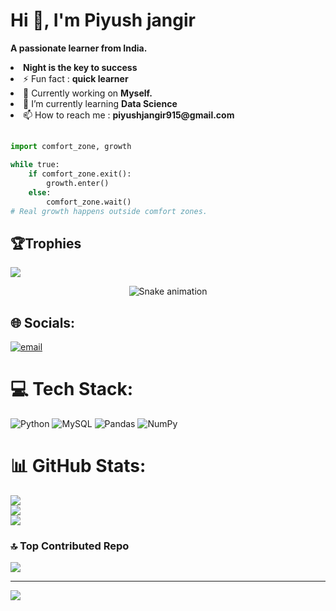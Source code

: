 #  Hi 👋, I'm Piyush jangir
**A passionate learner from India.**
<li><b>Night is the key to success </b></li>
<li>⚡ Fun fact : <b>quick learner</b></li>
<li>🔭 Currently working on <b>Myself. </b></li>
<li>🌱 I’m currently learning <b>Data Science</b></li>
<li>📫 How to reach me : <b>piyushjangir915@gmail.com</b></li>
<h3 align="center"> </h3>
<h2 align="center">  </h2>

```Python linenos
import comfort_zone, growth

while true:
    if comfort_zone.exit():
        growth.enter()
    else:
        comfort_zone.wait()
# Real growth happens outside comfort zones.

```
## 🏆Trophies
![](https://github-profile-trophy.vercel.app/?username=P-J26&theme=radical&no-frame=false&no-bg=true&margin-w=4)
<!-- Snake Game Repo View -->

<div align="center">
  <img src="https://profile-readme-generator.com/assets/snake.svg" alt="Snake animation" />
</div>

## 🌐 Socials:
[![email](https://img.shields.io/badge/Email-D14836?logo=gmail&logoColor=white)](mailto:piyushjangir915@gmail.com) 

# 💻 Tech Stack:
![Python](https://img.shields.io/badge/python-3670A0?style=for-the-badge&logo=python&logoColor=ffdd54) ![MySQL](https://img.shields.io/badge/mysql-4479A1.svg?style=for-the-badge&logo=mysql&logoColor=white) ![Pandas](https://img.shields.io/badge/pandas-%23150458.svg?style=for-the-badge&logo=pandas&logoColor=white) ![NumPy](https://img.shields.io/badge/numpy-%23013243.svg?style=for-the-badge&logo=numpy&logoColor=white)
# 📊 GitHub Stats:
![](https://github-readme-stats.vercel.app/api?username=P-J26&theme=synthwave&hide_border=false&include_all_commits=true&count_private=false)<br/>
![](https://nirzak-streak-stats.vercel.app/?user=P-J26&theme=synthwave&hide_border=false)<br/>
![](https://github-readme-stats.vercel.app/api/top-langs/?username=P-J26&theme=synthwave&hide_border=false&include_all_commits=true&count_private=false&layout=compact)

### 🔝 Top Contributed Repo
![](https://github-contributor-stats.vercel.app/api?username=P-J26&limit=5&theme=dark&combine_all_yearly_contributions=true)

---
[![](https://visitcount.itsvg.in/api?id=P-J26&icon=0&color=0)](https://visitcount.itsvg.in)

<!-- Proudly created with GPRM ( https://gprm.itsvg.in ) -->
